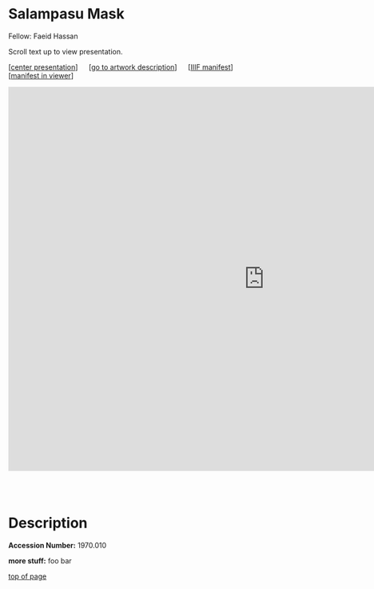# Salampasu Mask

Fellow: Faeid Hassan

Scroll text up to view presentation.

\[[center presentation](#viewer)\] &emsp; \[[go to artwork description](#description)\] &emsp; \[[IIIF manifest](https://baskaufs.github.io/iiif/hassan/salampasu_mask.json)\] &emsp; \[[manifest in viewer](https://projectmirador.org/embed/?iiif-content=https://baskaufs.github.io/iiif/hassan/salampasu_mask.json)\]

<iframe id="viewer" src="https://www.exhibit.so/exhibits/eq8JqTHzlejEYQoB3mpc?embedded=true" width="1024" height="768" allowfullscreen allow="autoplay" frameborder="0"></iframe>

<br/><br/>

# Description

**Accession Number:** 1970.010

**more stuff:** foo bar

[top of page](#title)
